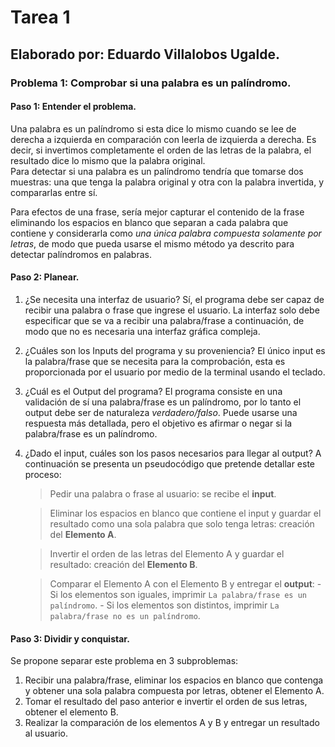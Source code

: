 # Tarea 1

## Elaborado por: Eduardo Villalobos Ugalde.

### Problema 1: Comprobar si una palabra es un palíndromo.

#### Paso 1: Entender el problema.

Una palabra es un palíndromo si esta dice lo mismo cuando se lee de derecha a izquierda en comparación con leerla de izquierda a derecha. Es decir, si invertimos completamente el orden de las letras de la palabra, el resultado dice lo mismo que la palabra original.  
Para detectar si una palabra es un palíndromo tendría que tomarse dos muestras: una que tenga la palabra original y otra con la palabra invertida, y compararlas entre sí. 

Para efectos de una frase, sería mejor capturar el contenido de la frase eliminando los espacios en blanco que separan a cada palabra que contiene y considerarla como *una única palabra compuesta solamente por letras*, de modo que pueda usarse el mismo método ya descrito para detectar palíndromos en palabras.

#### Paso 2: Planear.

1. ¿Se necesita una interfaz de usuario? Sí, el programa debe ser capaz de recibir una palabra o frase que ingrese el usuario. La interfaz solo debe especificar que se va a recibir una palabra/frase a continuación, de modo que no es necesaria una interfaz gráfica compleja. 
2. ¿Cuáles son los Inputs del programa y su proveniencia? El único input es la palabra/frase que se necesita para la comprobación, esta es proporcionada por el usuario por medio de la terminal usando el teclado.
3. ¿Cuál es el Output del programa? El programa consiste en una validación de sí una palabra/frase es un palíndromo, por lo tanto el output debe ser de naturaleza *verdadero/falso*. Puede usarse una respuesta más detallada, pero el objetivo es afirmar o negar si la palabra/frase es un palíndromo.
4. ¿Dado el input, cuáles son los pasos necesarios para llegar al output? A continuación se presenta un pseudocódigo que pretende detallar este proceso:

    > Pedir una palabra o frase al usuario: se recibe el **input**.

    > Eliminar los espacios en blanco que contiene el input y guardar el resultado como una sola palabra que solo tenga letras: creación del **Elemento A**.

    > Invertir el orden de las letras del Elemento A y guardar el resultado: creación del **Elemento B**.

    > Comparar el Elemento A con el Elemento B y entregar el **output**:
        - Si los elementos son iguales, imprimir `La palabra/frase es un palíndromo`.
        - Si los elementos son distintos, imprimir `La palabra/frase no es un palíndromo`. 

#### Paso 3: Dividir y conquistar.

Se propone separar este problema en 3 subproblemas:

1. Recibir una palabra/frase, eliminar los espacios en blanco que contenga y obtener una sola palabra compuesta por letras, obtener el Elemento A.
2. Tomar el resultado del paso anterior e invertir el orden de sus letras, obtener el elemento B.
3. Realizar la comparación de los elementos A y B y entregar un resultado al usuario.
